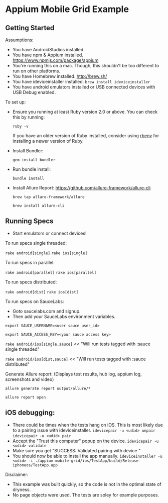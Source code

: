 # Appium Mobile Grid Example

## Getting Started

Assumptions:
  * You have AndroidStudios installed.
  * You have npm & Appium installed. https://www.npmjs.com/package/appium
  * You're running this on a mac. Though, this shouldn't be too different to run on other platforms.
  * You have Homebrew installed. http://brew.sh/
  * You have ideviceinstaller installed. `brew install ideviceinstaller`
  * You have android emulators installed or USB connected devices with USB Debug enabled.

To set up:

* Ensure you running at least Ruby version 2.0 or above. You can check this by
  running:

  `ruby -v`

  If you have an older version of Ruby installed, consider using
  [rbenv](https://github.com/sstephenson/rbenv) for installing a newer version
  of Ruby.

* Install Bundler:

  `gem install bundler`

* Run bundle install:

  `bundle install`

* Install Allure Report: https://github.com/allure-framework/allure-cli

  `brew tap allure-framework/allure`
  
  `brew install allure-cli`

## Running Specs

* Start emulators or connect devices!

To run specs single threaded:

  `rake android[single]`
  `rake ios[single]`
	
To run specs in parallel: 

  `rake android[parallel]`
  `rake ios[parallel]`
 
To run specs distributed:

  `rake android[dist]`
  `rake ios[dist]`

To run specs on SauceLabs:
  * Goto saucelabs.com and signup.
  * Then add your SauceLabs environment variables.
  
  `export SAUCE_USERNAME=<user sauce user_id>`
  
  `export SAUCE_ACCESS_KEY=<your sauce access key>`
	  
  `rake android/ios[single,sauce]` << "Will run tests tagged with :sauce single threaded"
  
  `rake android/ios[dist,sauce]` << "Will run tests tagged with :sauce distributed"
   
Generate Allure report: (Displays test results, hub log, appium log, screenshots and video)

  `allure generate report output/allure/*`
  
  `allure report open`

## iOS debugging:
  * There could be times when the tests hang on iOS. This is most likely due to a pairing issue with ideviceinstaller.
  `idevicepair -u <udid> unpair`
  `idevicepair -u <udid> pair`
  * Accept the "Trust this computer" popup on the device.
  `idevicepair -u <udid> validate`
  * Make sure you get "SUCCESS: Validated pairing with device <udid>"
  * You should now be able to install the app manually.
  `ideviceinstaller -u <udid> -i ./appium-mobile-grid/ios/TestApp/build/Release-iphoneos/TestApp.app`

Disclaimer:
  * This example was built quickly, so the code is not in the optimal state of dryness.
  * No page objects were used. The tests are soley for example purposes.
